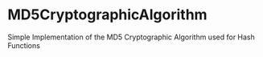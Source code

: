 # MD5CryptographicAlgorithm
Simple Implementation of the MD5 Cryptographic Algorithm used for Hash Functions
